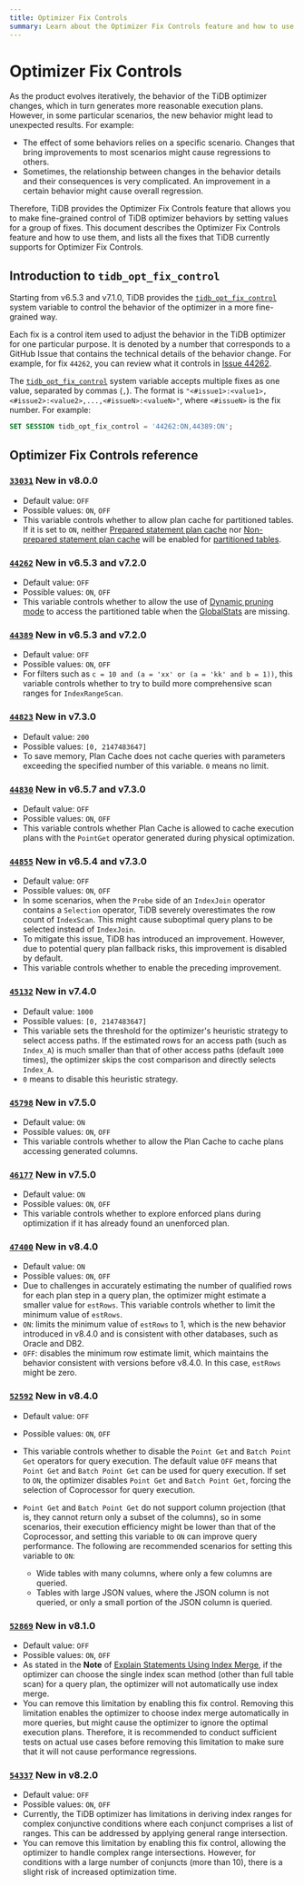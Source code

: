 ```yaml
---
title: Optimizer Fix Controls
summary: Learn about the Optimizer Fix Controls feature and how to use `tidb_opt_fix_control` to control the TiDB optimizer in a more fine-grained way.
---
```


# Optimizer Fix Controls

As the product evolves iteratively, the behavior of the TiDB optimizer changes, which in turn generates more reasonable execution plans. However, in some particular scenarios, the new behavior might lead to unexpected results. For example:

- The effect of some behaviors relies on a specific scenario. Changes that bring improvements to most scenarios might cause regressions to others.
- Sometimes, the relationship between changes in the behavior details and their consequences is very complicated. An improvement in a certain behavior might cause overall regression.

Therefore, TiDB provides the Optimizer Fix Controls feature that allows you to make fine-grained control of TiDB optimizer behaviors by setting values for a group of fixes. This document describes the Optimizer Fix Controls feature and how to use them, and lists all the fixes that TiDB currently supports for Optimizer Fix Controls.

## Introduction to `tidb_opt_fix_control`

Starting from v6.5.3 and v7.1.0, TiDB provides the [`tidb_opt_fix_control`](/system-variables.md#tidb_opt_fix_control-new-in-v653-and-v710) system variable to control the behavior of the optimizer in a more fine-grained way.

Each fix is a control item used to adjust the behavior in the TiDB optimizer for one particular purpose. It is denoted by a number that corresponds to a GitHub Issue that contains the technical details of the behavior change. For example, for fix `44262`, you can review what it controls in [Issue 44262](https://github.com/pingcap/tidb/issues/44262).

The [`tidb_opt_fix_control`](/system-variables.md#tidb_opt_fix_control-new-in-v653-and-v710) system variable accepts multiple fixes as one value, separated by commas (`,`). The format is `"<#issue1>:<value1>,<#issue2>:<value2>,...,<#issueN>:<valueN>"`, where `<#issueN>` is the fix number. For example:

```sql
SET SESSION tidb_opt_fix_control = '44262:ON,44389:ON';
```

## Optimizer Fix Controls reference

### [`33031`](https://github.com/pingcap/tidb/issues/33031) <span class="version-mark">New in v8.0.0</span>

- Default value: `OFF`
- Possible values: `ON`, `OFF`
- This variable controls whether to allow plan cache for partitioned tables. If it is set to `ON`, neither [Prepared statement plan cache](/sql-prepared-plan-cache.md) nor [Non-prepared statement plan cache](/sql-non-prepared-plan-cache.md) will be enabled for [partitioned tables](/partitioned-table.md).

### [`44262`](https://github.com/pingcap/tidb/issues/44262) <span class="version-mark">New in v6.5.3 and v7.2.0</span>

- Default value: `OFF`
- Possible values: `ON`, `OFF`
- This variable controls whether to allow the use of [Dynamic pruning mode](/partitioned-table.md#dynamic-pruning-mode) to access the partitioned table when the [GlobalStats](/statistics.md#collect-statistics-of-partitioned-tables-in-dynamic-pruning-mode) are missing.

### [`44389`](https://github.com/pingcap/tidb/issues/44389) <span class="version-mark">New in v6.5.3 and v7.2.0</span>

- Default value: `OFF`
- Possible values: `ON`, `OFF`
- For filters such as `c = 10 and (a = 'xx' or (a = 'kk' and b = 1))`, this variable controls whether to try to build more comprehensive scan ranges for `IndexRangeScan`.

### [`44823`](https://github.com/pingcap/tidb/issues/44823) <span class="version-mark">New in v7.3.0</span>

- Default value: `200`
- Possible values: `[0, 2147483647]`
- To save memory, Plan Cache does not cache queries with parameters exceeding the specified number of this variable. `0` means no limit.

### [`44830`](https://github.com/pingcap/tidb/issues/44830) <span class="version-mark">New in v6.5.7 and v7.3.0</span>

- Default value: `OFF`
- Possible values: `ON`, `OFF`
- This variable controls whether Plan Cache is allowed to cache execution plans with the `PointGet` operator generated during physical optimization.

### [`44855`](https://github.com/pingcap/tidb/issues/44855) <span class="version-mark">New in v6.5.4 and v7.3.0</span>

- Default value: `OFF`
- Possible values: `ON`, `OFF`
- In some scenarios, when the `Probe` side of an `IndexJoin` operator contains a `Selection` operator, TiDB severely overestimates the row count of `IndexScan`. This might cause suboptimal query plans to be selected instead of `IndexJoin`.
- To mitigate this issue, TiDB has introduced an improvement. However, due to potential query plan fallback risks, this improvement is disabled by default.
- This variable controls whether to enable the preceding improvement.

### [`45132`](https://github.com/pingcap/tidb/issues/45132) <span class="version-mark">New in v7.4.0</span>

- Default value: `1000`
- Possible values: `[0, 2147483647]`
- This variable sets the threshold for the optimizer's heuristic strategy to select access paths. If the estimated rows for an access path (such as `Index_A`) is much smaller than that of other access paths (default `1000` times), the optimizer skips the cost comparison and directly selects `Index_A`.
- `0` means to disable this heuristic strategy.

### [`45798`](https://github.com/pingcap/tidb/issues/45798) <span class="version-mark">New in v7.5.0</span>

- Default value: `ON`
- Possible values: `ON`, `OFF`
- This variable controls whether to allow the Plan Cache to cache plans accessing generated columns.

### [`46177`](https://github.com/pingcap/tidb/issues/46177) <span class="version-mark">New in v7.5.0</span>

- Default value: `ON`
- Possible values: `ON`, `OFF`
- This variable controls whether to explore enforced plans during optimization if it has already found an unenforced plan.

### [`47400`](https://github.com/pingcap/tidb/issues/47400) <span class="version-mark">New in v8.4.0</span>

- Default value: `ON`
- Possible values: `ON`, `OFF`
- Due to challenges in accurately estimating the number of qualified rows for each plan step in a query plan, the optimizer might estimate a smaller value for `estRows`. This variable controls whether to limit the minimum value of `estRows`.
- `ON`: limits the minimum value of `estRows` to 1, which is the new behavior introduced in v8.4.0 and is consistent with other databases, such as Oracle and DB2.
- `OFF`: disables the minimum row estimate limit, which maintains the behavior consistent with versions before v8.4.0. In this case, `estRows` might be zero.

### [`52592`](https://github.com/pingcap/tidb/issues/52592) <span class="version-mark">New in v8.4.0</span>

- Default value: `OFF`
- Possible values: `ON`, `OFF`
- This variable controls whether to disable the `Point Get` and `Batch Point Get` operators for query execution. The default value `OFF` means that `Point Get` and `Batch Point Get` can be used for query execution. If set to `ON`, the optimizer disables `Point Get` and `Batch Point Get`, forcing the selection of Coprocessor for query execution.
- `Point Get` and `Batch Point Get` do not support column projection (that is, they cannot return only a subset of the columns), so in some scenarios, their execution efficiency might be lower than that of the Coprocessor, and setting this variable to `ON` can improve query performance. The following are recommended scenarios for setting this variable to `ON`:

    - Wide tables with many columns, where only a few columns are queried.
    - Tables with large JSON values, where the JSON column is not queried, or only a small portion of the JSON column is queried.

### [`52869`](https://github.com/pingcap/tidb/issues/52869) <span class="version-mark">New in v8.1.0</span>

- Default value: `OFF`
- Possible values: `ON`, `OFF`
- As stated in the **Note** of [Explain Statements Using Index Merge](/explain-index-merge.md#examples), if the optimizer can choose the single index scan method (other than full table scan) for a query plan, the optimizer will not automatically use index merge.
- You can remove this limitation by enabling this fix control. Removing this limitation enables the optimizer to choose index merge automatically in more queries, but might cause the optimizer to ignore the optimal execution plans. Therefore, it is recommended to conduct sufficient tests on actual use cases before removing this limitation to make sure that it will not cause performance regressions.

### [`54337`](https://github.com/pingcap/tidb/issues/54337) <span class="version-mark">New in v8.2.0</span>

- Default value: `OFF`
- Possible values: `ON`, `OFF`
- Currently, the TiDB optimizer has limitations in deriving index ranges for complex conjunctive conditions where each conjunct comprises a list of ranges. This can be addressed by applying general range intersection.
- You can remove this limitation by enabling this fix control, allowing the optimizer to handle complex range intersections. However, for conditions with a large number of conjuncts (more than 10), there is a slight risk of increased optimization time.
